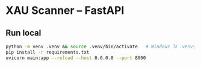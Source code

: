# XAU Scanner – FastAPI

## Run local
```bash
python -m venv .venv && source .venv/bin/activate   # Windows ใช้ .venv\Scripts\activate
pip install -r requirements.txt
uvicorn main:app --reload --host 0.0.0.0 --port 8000
